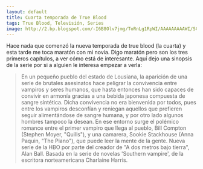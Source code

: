 ```yaml
---
layout: default
title: Cuarta temporada de True Blood
tags: True Blood, Televisión, Series
image: http://2.bp.blogspot.com/-I6B8Olv7jmg/ToRnLg1RpWI/AAAAAAAAAWI/SCD1CKRrprE/s320/truebloodcartel.jpg
---
```

Hace nada que comenzó la nueva temporada de true blood (la cuarta) y esta tarde me toca maratón con mi novia. Digo maratón pero son los tres primeros capítulos, a ver cómo está de interesante. Aquí dejo una sinopsis de la serie por si a alguien le interesa empezar a verla:

 > En un pequeño pueblo del estado de Lousiana, la aparición de una serie de brutales asesinatos hace peligrar la convivencia entre vampiros y seres humanos, que hasta entonces han sido capaces de convivir en armonía gracias a una bebida japonesa compuesta de sangre sintética. Dicha convivencia no era bienvenida por todos, pues entre los vampiros desconfían y reniegan aquellos que prefieren seguir alimentándose de sangre humana, y por otro lado algunos hombres tampoco la desean. En ese entorno surge el polémico romance entre el primer vampiro que llega al pueblo, Bill Compton (Stephen Moyer, "Quills"), y una camarera, Sookie Stackhouse (Anna Paquin, "The Piano"), que puede leer la mente de la gente. Nueva serie de la HBO por parte del creador de "A dos metros bajo tierra", Alan Ball. Basada en la serie de novelas 'Southern vampire', de la escritora norteamericana Charlaine Harris.
